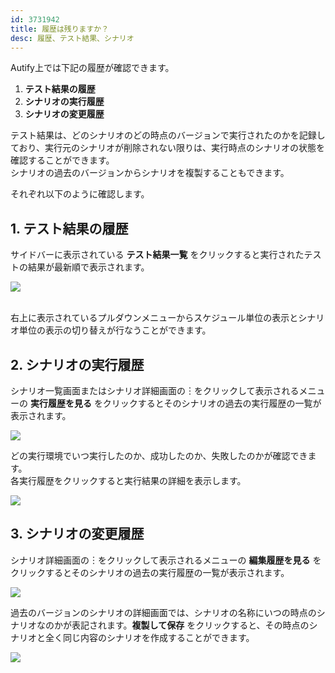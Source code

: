 ```yaml
---
id: 3731942
title: 履歴は残りますか？
desc: 履歴、テスト結果、シナリオ
---
```


Autify上では下記の履歴が確認できます。

1.  **テスト結果の履歴**
2.  **シナリオの実行履歴**
3.  **シナリオの変更履歴**

テスト結果は、どのシナリオのどの時点のバージョンで実行されたのかを記録しており、実行元のシナリオが削除されない限りは、実行時点のシナリオの状態を確認することができます。<br>シナリオの過去のバージョンからシナリオを複製することもできます。

それぞれ以下のように確認します。

## 1\. テスト結果の履歴 

サイドバーに表示されている **テスト結果一覧** をクリックすると実行されたテストの結果が最新順で表示されます。<br>

![](https://downloads.intercomcdn.com/i/o/186685347/91994a5ac8df49804118b89a/_2019-10-09_17.21.58.png)

<br>右上に表示されているプルダウンメニューからスケジュール単位の表示とシナリオ単位の表示の切り替えが行なうことができます。

## 2\. シナリオの実行履歴

シナリオ一覧画面またはシナリオ詳細画面の︙をクリックして表示されるメニューの **実行履歴を見る** をクリックするとそのシナリオの過去の実行履歴の一覧が表示されます。

![](https://downloads.intercomcdn.com/i/o/186686571/7db23a65c5b76424473ca79b/%E3%82%B9%E3%82%AF%E3%83%AA%E3%83%BC%E3%83%B3%E3%82%B7%E3%83%A7%E3%83%83%E3%83%88+2020-02-21+17.45.07.png)

どの実行環境でいつ実行したのか、成功したのか、失敗したのかが確認できます。<br>各実行履歴をクリックすると実行結果の詳細を表示します。

![](https://downloads.intercomcdn.com/i/o/186685940/bdc8d985b4a43ebccd65f43d/_2019-10-09_17.32.04.png)

## 3\. シナリオの変更履歴

シナリオ詳細画面の︙をクリックして表示されるメニューの **編集履歴を見る** をクリックするとそのシナリオの過去の実行履歴の一覧が表示されます。

![](https://downloads.intercomcdn.com/i/o/186686951/21c2fc2803640f316b031b0f/%E3%82%B9%E3%82%AF%E3%83%AA%E3%83%BC%E3%83%B3%E3%82%B7%E3%83%A7%E3%83%83%E3%83%88+2020-02-21+17.47.29.png)

過去のバージョンのシナリオの詳細画面では、シナリオの名称にいつの時点のシナリオなのかが表記されます。**複製して保存** をクリックすると、その時点のシナリオと全く同じ内容のシナリオを作成することができます。

![](https://downloads.intercomcdn.com/i/o/186685805/1701b1dd0548bbb04a1e7431/_2019-10-09_17.58.20.png)

